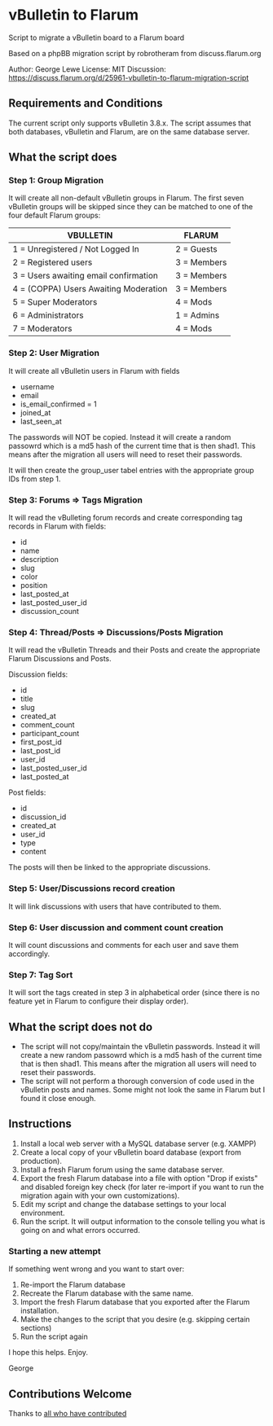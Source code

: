 # vBulletin to Flarum
Script to migrate a vBulletin board to a Flarum board

Based on a phpBB migration script by robrotheram from discuss.flarum.org

Author:     George Lewe
License:    MIT
Discussion: https://discuss.flarum.org/d/25961-vbulletin-to-flarum-migration-script

## Requirements and Conditions
The current script only supports vBulletin 3.8.x.
The script assumes that both databases, vBulletin and Flarum, are on the same database server.

## What the script does
### Step 1: Group Migration
It will create all non-default vBulletin groups in Flarum. The first seven vBulletin groups will be skipped since they can be matched to one of the four default Flarum groups:

| VBULLETIN                              | FLARUM      |
| -------------------------------------- |-------------|
| 1 = Unregistered / Not Logged In       | 2 = Guests  |
| 2 = Registered users                   | 3 = Members |
| 3 = Users awaiting email confirmation  | 3 = Members |
| 4 = (COPPA) Users Awaiting Moderation  | 3 = Members |
| 5 = Super Moderators                   | 4 = Mods    |
| 6 = Administrators                     | 1 = Admins  |
| 7 = Moderators                         | 4 = Mods    |

### Step 2: User Migration
It will create all vBulletin users in Flarum with fields
* username
* email
* is_email_confirmed = 1
* joined_at
* last_seen_at

The passwords will NOT be copied. Instead it will create a random passowrd which is a md5 hash of the current time that is then shad1. This means after the migration all users will need to reset their passwords.

It will then create the group_user tabel entries with the appropriate group IDs from step 1.

### Step 3: Forums => Tags Migration
It will read the vBulleting forum records and create corresponding tag records in Flarum with fields:
* id
* name
* description
* slug
* color
* position
* last_posted_at
* last_posted_user_id
* discussion_count

### Step 4: Thread/Posts => Discussions/Posts Migration
It will read the vBulletin Threads and their Posts and create the appropriate Flarum Discussions and Posts.

Discussion fields:
* id
* title
* slug
* created_at
* comment_count
* participant_count
* first_post_id
* last_post_id
* user_id
* last_posted_user_id
* last_posted_at

Post fields:
* id
* discussion_id
* created_at
* user_id
* type
* content

The posts will then be linked to the appropriate discussions.

### Step 5: User/Discussions record creation
It will link discussions with users that have contributed to them.

### Step 6: User discussion and comment count creation
It will count discussions and comments for each user and save them accordingly.

### Step 7: Tag Sort
It will sort the tags created in step 3 in alphabetical order (since there is no feature yet in Flarum to configure their display order).

## What the script does not do
* The script will not copy/maintain the vBulletin passwords. Instead it will create a new random passowrd which is a md5 hash of the current time that is then shad1. This means after the migration all users will need to reset their passwords.
* The script will not perform a thorough conversion of code used in the vBulletin posts and names. Some might not look the same in Flarum but I found it close enough.

## Instructions

1. Install a local web server with a MySQL database server (e.g. XAMPP)
2. Create a local copy of your vBulletin board database (export from production).
3. Install a fresh Flarum forum using the same database server.
4. Export the fresh Flarum database into a file with option "Drop if exists" and disabled foreign key check (for later re-import if you want to run the migration again with your own customizations).
5. Edit my script and change the database settings to your local environment.
6. Run the script. It will output information to the console telling you what is going on and what errors occurred.

### Starting a new attempt
If something went wrong and you want to start over:
1. Re-import the Flarum database
2. Recreate the Flarum database with the same name.
3. Import the fresh Flarum database that you exported after the Flarum installation.
4. Make the changes to the script that you desire (e.g. skipping certain sections)
4. Run the script again

I hope this helps.
Enjoy.

George

## Contributions Welcome
Thanks to [all who have contributed](https://github.com/glewe/vbulletin_to_flarum/graphs/contributors)
